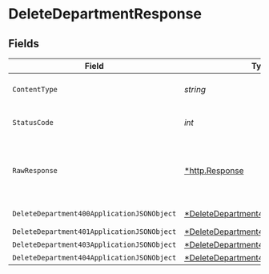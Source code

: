 # DeleteDepartmentResponse


## Fields

| Field                                                                                                | Type                                                                                                 | Required                                                                                             | Description                                                                                          |
| ---------------------------------------------------------------------------------------------------- | ---------------------------------------------------------------------------------------------------- | ---------------------------------------------------------------------------------------------------- | ---------------------------------------------------------------------------------------------------- |
| `ContentType`                                                                                        | *string*                                                                                             | :heavy_check_mark:                                                                                   | HTTP response content type for this operation                                                        |
| `StatusCode`                                                                                         | *int*                                                                                                | :heavy_check_mark:                                                                                   | HTTP response status code for this operation                                                         |
| `RawResponse`                                                                                        | [*http.Response](https://pkg.go.dev/net/http#Response)                                               | :heavy_minus_sign:                                                                                   | Raw HTTP response; suitable for custom response parsing                                              |
| `DeleteDepartment400ApplicationJSONObject`                                                           | [*DeleteDepartment400ApplicationJSON](../../models/operations/deletedepartment400applicationjson.md) | :heavy_minus_sign:                                                                                   | Precondition failed                                                                                  |
| `DeleteDepartment401ApplicationJSONObject`                                                           | [*DeleteDepartment401ApplicationJSON](../../models/operations/deletedepartment401applicationjson.md) | :heavy_minus_sign:                                                                                   | Unauthenticated                                                                                      |
| `DeleteDepartment403ApplicationJSONObject`                                                           | [*DeleteDepartment403ApplicationJSON](../../models/operations/deletedepartment403applicationjson.md) | :heavy_minus_sign:                                                                                   | Forbidden                                                                                            |
| `DeleteDepartment404ApplicationJSONObject`                                                           | [*DeleteDepartment404ApplicationJSON](../../models/operations/deletedepartment404applicationjson.md) | :heavy_minus_sign:                                                                                   | Not Found                                                                                            |